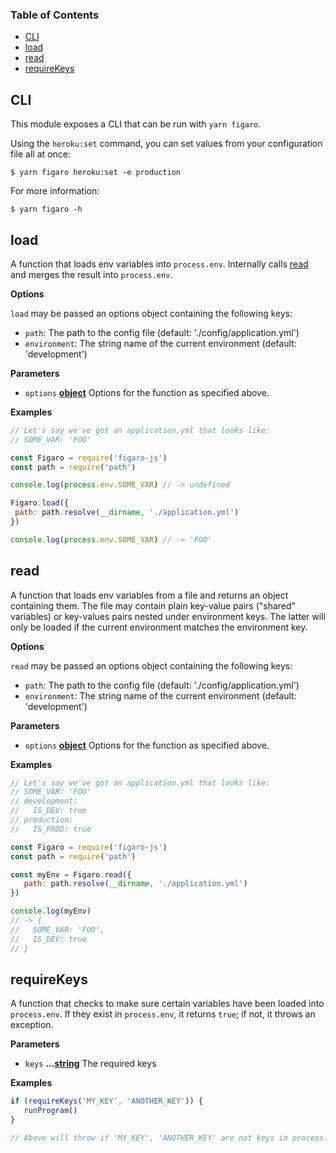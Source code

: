 <!-- Generated by documentation.js. Update this documentation by updating the source code. -->

### Table of Contents

-   [CLI](#cli)
-   [load](#load)
-   [read](#read)
-   [requireKeys](#requirekeys)

## CLI

This module exposes a CLI that can be run with `yarn figaro`.

Using the `heroku:set` command, you can set values from your configuration file all at once:

`$ yarn figaro heroku:set -e production`

For more information:

`$ yarn figaro -h`

## load

A function that loads env variables into `process.env`. 
Internally calls [read](#read) and merges the result into `process.env`.

**Options**

`load` may be passed an options object containing the following keys:

-   `path`: The path to the config file (default: './config/application.yml')
-   `environment`: The string name of the current environment (default: 'development')

**Parameters**

-   `options` **[object](https://developer.mozilla.org/docs/Web/JavaScript/Reference/Global_Objects/Object)** Options for the function as specified above.

**Examples**

```javascript
// Let's say we've got an application.yml that looks like:
// SOME_VAR: 'FOO'

const Figaro = require('figaro-js')
const path = require('path')

console.log(process.env.SOME_VAR) // -> undefined

Figaro.load({
 path: path.resolve(__dirname, './application.yml')
})

console.log(process.env.SOME_VAR) // -> 'FOO'
```

## read

A function that loads env variables from a file and returns an object containing them.
The file may contain plain key-value pairs ("shared" variables) or key-values pairs nested under environment keys.
The latter will only be loaded if the current environment matches the environment key.

**Options**

`read` may be passed an options object containing the following keys:

-   `path`: The path to the config file (default: './config/application.yml')
-   `environment`: The string name of the current environment (default: 'development')

**Parameters**

-   `options` **[object](https://developer.mozilla.org/docs/Web/JavaScript/Reference/Global_Objects/Object)** Options for the function as specified above.

**Examples**

```javascript
// Let's say we've got an application.yml that looks like:
// SOME_VAR: 'FOO'
// development:
//   IS_DEV: true
// production:
//   IS_PROD: true

const Figaro = require('figaro-js')
const path = require('path')

const myEnv = Figaro.read({
   path: path.resolve(__dirname, './application.yml')
})

console.log(myEnv) 
// -> {
//   SOME_VAR: 'FOO',
//   IS_DEV: true
// }
```

## requireKeys

A function that checks to make sure certain variables have been loaded into `process.env`.
If they exist in `process.env`, it returns `true`; if not, it throws an exception.

**Parameters**

-   `keys` **...[string](https://developer.mozilla.org/docs/Web/JavaScript/Reference/Global_Objects/String)** The required keys

**Examples**

```javascript
if (requireKeys('MY_KEY', 'ANOTHER_KEY')) {
   runProgram()
}

// Above will throw if 'MY_KEY', 'ANOTHER_KEY' are not keys in process.env.
```
